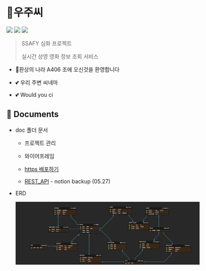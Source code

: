 # 🚀우주씨

![](https://img.shields.io/badge/version-0.0.1-green.svg) ![](https://img.shields.io/badge/created__at-20.05.11-yellow.svg) ![](https://img.shields.io/badge/updated__at-20.05.11-blue.svg) 

> SSAFY 심화 프로젝트 
>
> 실시간 상영 영화 정보 조회 서비스



- 🎢환상의 나라 A406 조에 오신것을 환영합니다

- 💕 우리 주변 씨네마
- 💕 Would you ci 



## 📕 Documents

- doc 폴더 문서
  - 프로젝트 관리
  - 와이어프레임
  - [https 배포하기](.\doc\https_배포하기.md)

  - [REST_API](.\doc\REST_API.md) - notion backup (05.27)



- ERD

  ![ERD](./doc/images/ERD.png)

  